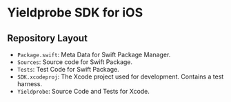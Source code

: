 # Yieldprobe SDK for iOS

## Repository Layout

* `Package.swift`: Meta Data for Swift Package Manager.
* `Sources`: Source code for Swift Package.
* `Tests`: Test Code for Swift Package.
* `SDK.xcodeproj`: The Xcode project used for development. Contains a test harness.
* `Yieldprobe`: Source Code and Tests for Xcode.

